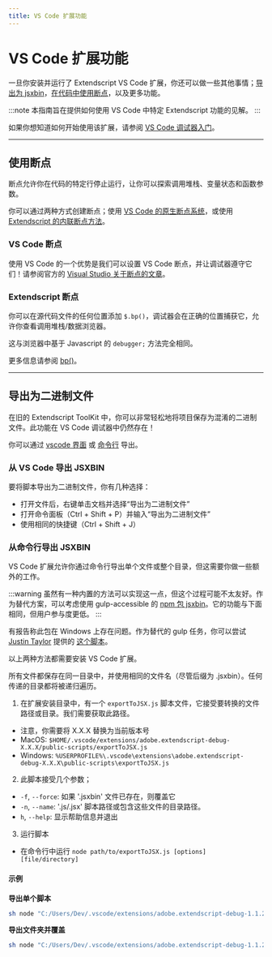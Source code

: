 ```yaml
---
title: VS Code 扩展功能
---
```

# VS Code 扩展功能

一旦你安装并运行了 Extendscript VS Code 扩展，你还可以做一些其他事情；[导出为 jsxbin](#导出为二进制文件)，[在代码中使用断点](#使用断点)，以及更多功能。

:::note
本指南旨在提供如何使用 VS Code 中特定 Extendscript 功能的见解。
:::

如果你想知道如何开始使用该扩展，请参阅 [VS Code 调试器入门](../getting-started-with-vscode-debugger)。

---

## 使用断点

断点允许你在代码的特定行停止运行，让你可以探索调用堆栈、变量状态和函数参数。

你可以通过两种方式创建断点；使用 [VS Code 的原生断点系统](#vs-code-断点)，或使用 [Extendscript 的内联断点方法](#extendscript-断点)。

### VS Code 断点

使用 VS Code 的一个优势是我们可以设置 VS Code 断点，并让调试器遵守它们！请参阅官方的 [Visual Studio 关于断点的文章](https://code.visualstudio.com/docs/editor/debugging#_breakpoints)。

### Extendscript 断点

你可以在源代码文件的任何位置添加 `$.bp()`，调试器会在正确的位置捕获它，允许你查看调用堆栈/数据浏览器。

这与浏览器中基于 Javascript 的 `debugger;` 方法完全相同。

更多信息请参阅 [bp()](../../extendscript-tools-features/dollar-object#bp)。

---

## 导出为二进制文件

在旧的 Extendscript ToolKit 中，你可以非常轻松地将项目保存为混淆的二进制文件。此功能在 VS Code 调试器中仍然存在！

你可以通过 [vscode 界面](#从-vs-code-导出-jsxbin) 或 [命令行](#从命令行导出-jsxbin) 导出。

### 从 VS Code 导出 JSXBIN

要将脚本导出为二进制文件，你有几种选择：

- 打开文件后，右键单击文档并选择“导出为二进制文件”
- 打开命令面板（Ctrl + Shift + P）并输入“导出为二进制文件”
- 使用相同的快捷键（Ctrl + Shift + J）

### 从命令行导出 JSXBIN

VS Code 扩展允许你通过命令行导出单个文件或整个目录，但这需要你做一些额外的工作。

:::warning
虽然有一种内置的方法可以实现这一点，但这个过程可能不太友好。作为替代方案，可以考虑使用 gulp-accessible 的 [npm 包 jsxbin](https://www.npmjs.com/package/jsxbin)。它的功能与下面相同，但用户参与度更低。
:::

有报告称此包在 Windows 上存在问题。作为替代的 gulp 任务，你可以尝试 [Justin Taylor](http://justintaylor.tv/) 提供的 [这个脚本](https://bitbucket.org/motiondesign/workspace/snippets/aLzaX5)。

以上两种方法都需要安装 VS Code 扩展。

所有文件都保存在同一目录中，并使用相同的文件名（尽管后缀为 .jsxbin）。任何传递的目录都将被递归遍历。

1. 在扩展安装目录中，有一个 `exportToJSX.js` 脚本文件，它接受要转换的文件路径或目录。我们需要获取此路径。
 - 注意，你需要将 X.X.X 替换为当前版本号
 - MacOS: `$HOME/.vscode/extensions/adobe.extendscript-debug-X.X.X/public-scripts/exportToJSX.js`
 - Windows: `%USERPROFILE%\.vscode\extensions\adobe.extendscript-debug-X.X.X\public-scripts\exportToJSX.js`
2. 此脚本接受几个参数；
 - `-f`, `--force`: 如果 '.jsxbin' 文件已存在，则覆盖它
 - `-n`, `--name`: '.js/.jsx' 脚本路径或包含这些文件的目录路径。
 - `h`, `--help`: 显示帮助信息并退出
3. 运行脚本
 - 在命令行中运行 `node path/to/exportToJSX.js [options] [file/directory]`

#### 示例

**导出单个脚本**

```sh
sh node "C:/Users/Dev/.vscode/extensions/adobe.extendscript-debug-1.1.2/public-scripts/exportToJSX.js" "d:/projects/scripting/coolTool.jsx"
```

**导出文件夹并覆盖**

```sh
sh node "C:/Users/Dev/.vscode/extensions/adobe.extendscript-debug-1.1.2/public-scripts/exportToJSX.js" --force "d:/projects/scripting/"
```
